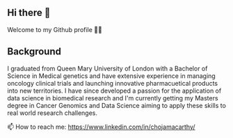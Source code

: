 ## Hi there 👋

<!--
**chojamacarthy/chojamacarthy** is a ✨ _special_ ✨ repository because its `README.md` (this file) appears on your GitHub profile.

Here are some ideas to get you started

- 🔭 I’m currently working on ...
- 🌱 I’m currently learning ...
- 👯 I’m looking to collaborate on ...
- 🤔 I’m looking for help with ...
- 💬 Ask me about ...
- 📫 How to reach me: ...
- 😄 Pronouns: He/Him
- ⚡ Fun fact: ...
-->

Welcome to my Github profile 🧪🧬 



## Background

I graduated from Queen Mary University of London with a Bachelor of Science in Medical genetics and have extensive experience in managing oncology clinical trials and launching innovative pharmacuetical products into new territories. I have since developed a passion for the application of data science in biomedical research and I'm currently getting my Masters degree in Cancer Genomics and Data Science aiming to apply these skills to real world research challenges.

📫 How to reach me: https://www.linkedin.com/in/chojamacarthy/ 
